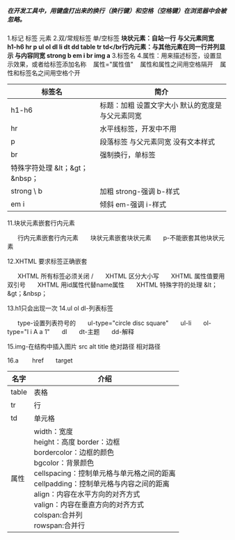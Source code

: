 ##### 在开发工具中，用键盘打出来的换行（换行键）和空格（空格键）在浏览器中会被忽略。
1.标记 标签 元素
2.双/常规标签  单/空标签
 **块状元素：自站一行 与父元素同宽<br/> h1-h6 hr p ul ol dl li dt dd table tr td</br行内元素：与其他元素在同一行并列显示 与内容同宽 strong b em i br img a**
3.标签名
4.属性：用来描述标签，设置显示效果，或者给标签添加名称
&nbsp;&nbsp;&nbsp;属性="属性值"
&nbsp;&nbsp;&nbsp;属性和属性之间用空格隔开
&nbsp;&nbsp;&nbsp;属性和标签名之间用空格个开

|标签名|简介|
|-----|-----|
|h1-h6|标题：加粗 设置文字大小 默认的宽度是与父元素同宽|
|hr|水平线标签，开发中不用|
|p|段落标签 与父元素同宽 没有文本样式|
|br|强制换行，单标签|
|特殊字符处理 &lt；&gt；&nbsp；|
|strong \ b|加粗 strong-强调 b-样式|
|em i|倾斜 em-强调 i-样式|
11.块状元素嵌套行内元素

&nbsp;&nbsp;&nbsp;&nbsp;&nbsp;&nbsp;行内元素嵌套行内元素
&nbsp;&nbsp;&nbsp;&nbsp;&nbsp;&nbsp;块状元素嵌套块状元素
&nbsp;&nbsp;&nbsp;&nbsp;&nbsp;&nbsp;p-不能嵌套其他块状元素

12.XHTML 要求标签正确嵌套

&nbsp;&nbsp;&nbsp;&nbsp;&nbsp;&nbsp;XHTML 所有标签必须关闭   /
&nbsp;&nbsp;&nbsp;&nbsp;&nbsp;&nbsp;XHTML 区分大小写
&nbsp;&nbsp;&nbsp;&nbsp;&nbsp;&nbsp;XHTML 属性值要用双引号
&nbsp;&nbsp;&nbsp;&nbsp;&nbsp;&nbsp;XHTML 用id属性代替name属性
&nbsp;&nbsp;&nbsp;&nbsp;&nbsp;&nbsp;XHTML 特殊字符的处理 &lt；&gt；&nbsp；

13.h1只会出现一次
14.ul ol dl-列表标签

&nbsp;&nbsp;&nbsp;&nbsp;&nbsp;&nbsp;type-设置列表符号的
&nbsp;&nbsp;&nbsp;&nbsp;&nbsp;&nbsp;ul-type="circle disc square"
&nbsp;&nbsp;&nbsp;&nbsp;&nbsp;&nbsp;ul-li
&nbsp;&nbsp;&nbsp;&nbsp;&nbsp;&nbsp;ol-type="I i A a 1"
&nbsp;&nbsp;&nbsp;&nbsp;&nbsp;&nbsp;dl
&nbsp;&nbsp;&nbsp;&nbsp;&nbsp;&nbsp;dt-主题
&nbsp;&nbsp;&nbsp;&nbsp;&nbsp;&nbsp;dd-解释

15.img-在结构中插入图片
    src
    alt
    title
    绝对路径
    相对路径

16.a &nbsp;&nbsp;&nbsp; &nbsp;&nbsp;   href&nbsp;&nbsp;&nbsp;&nbsp;&nbsp;&nbsp;     target


|名字|介绍|
|-----|-----|
|table|表格|
|tr|行|
|td|单元格|
|属性|width：宽度<br />height：高度    border：边框<br />bordercolor：边框的颜色<br />bgcolor：背景颜色<br />cellspacing：控制单元格与单元格之间的距离<br /> cellpadding：控制单元格与内容之间的距离<br />align：内容在水平方向的对齐方式<br />valign：内容在垂直方向的对齐方式<br />colspan:合并列<br />rowspan:合并行|